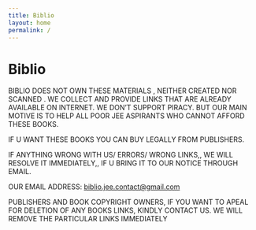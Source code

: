 ```yaml
---
title: Biblio
layout: home
permalink: /
---
```


# Biblio

BIBLIO DOES NOT OWN THESE MATERIALS , NEITHER CREATED NOR SCANNED . WE COLLECT AND PROVIDE LINKS THAT ARE ALREADY AVAILABLE ON INTERNET. WE DON’T SUPPORT PIRACY. BUT OUR MAIN MOTIVE IS TO HELP ALL POOR JEE ASPIRANTS WHO CANNOT AFFORD THESE BOOKS.

IF U WANT THESE BOOKS YOU CAN BUY LEGALLY FROM PUBLISHERS.

IF ANYTHING WRONG WITH US/ ERRORS/ WRONG LINKS,, WE WILL RESOLVE IT IMMEDIATELY,, IF U BRING IT TO OUR NOTICE THROUGH EMAIL.

OUR EMAIL ADDRESS: biblio.jee.contact@gmail.com

PUBLISHERS AND BOOK COPYRIGHT OWNERS, IF YOU WANT TO APEAL FOR DELETION OF ANY BOOKS LINKS, KINDLY CONTACT US. WE WILL REMOVE THE PARTICULAR LINKS IMMEDIATELY
